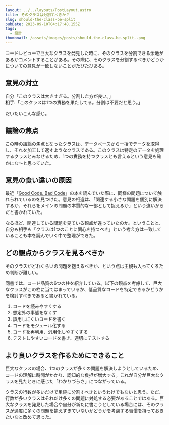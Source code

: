 ```yaml
---
layout: ../../layouts/PostLayout.astro
title: そのクラスは分割すべきか？
slug: should-the-class-be-split
pubDate: 2023-09-10T04:17:48.155Z
tags:
  - 設計
thumbnail: /assets/images/posts/should-the-class-be-split-.png
---
```


コードレビューで巨大なクラスを発見した時に、そのクラスを分割できる余地があるかコメントすることがある。その際に、そのクラスを分割するべきかどうかについての意見が一致しないことがたびたびある。

## 意見の対立
自分「このクラスは大きすぎる。分割した方が良い。」    
相手:「このクラスは1つの責務を果たしてる。分割は不要だと思う。」

だいたいこんな感じ。

## 議論の焦点
この時の議論の焦点となったクラスは、データベースから一括でデータを取得し、それを加工して返すようなクラスである。このクラスは特定のデータを処理するクラスとみなせるため、1つの責務を持つクラスとも言えるという意見も確かにな〜と思っていた。

## 意見の食い違いの原因
最近「<a href="https://www.amazon.co.jp/Good-Code-Bad-%EF%BD%9E%E6%8C%81%E7%B6%9A%E5%8F%AF%E8%83%BD%E3%81%AA%E9%96%8B%E7%99%BA%E3%81%AE%E3%81%9F%E3%82%81%E3%81%AE%E3%82%BD%E3%83%95%E3%83%88%E3%82%A6%E3%82%A7%E3%82%A2%E3%82%A8%E3%83%B3%E3%82%B8%E3%83%8B%E3%82%A2%E7%9A%84%E6%80%9D%E8%80%83/dp/4798068160" target="_blank">Good Code, Bad Code</a>」の本を読んでいた際に、同様の問題について触れられているのを見つけた。意見の相違は、「関連する小さな問題を個別に解決するか、それらをメインの問題の本質的な一部として捉えるか」という違いからだと書かれていた。

なるほど、関連している問題を見ている観点が違っていたのか。ということと、自分も相手も「クラスは1つのことに関心を持つべき」という考え方は一致していることも本を読んでいく中で整理ができた。

## どの観点からクラスを見るべきか
そのクラスがどれくらいの問題を抱えるべきか、という点は主観も入ってくるため判断が難しい。

同書では、コード品質の6つの柱を紹介している。以下の観点を考慮して、巨大なクラスがこの柱に当てはまっているか、低品質なコードを特定できるかどうかを検討すべきであると書かれている。

1. コードを読みやすくする
2. 想定外の事態をなくす
3. 誤用しにくいコードを書く
4. コードをモジュール化する
5. コードを再利用、汎用化しやすくする
6. テストしやすいコードを書き、適切にテストする

## より良いクラスを作るためにできること
巨大なクラスの場合、1つのクラスが多くの問題を解決しようとしているため、コードの理解に時間がかかり、認知的な負担が増大する。これが自分が巨大なクラスを見たときに感じた「わかりづらさ」につながっている。

クラスの行数が多いだけで単純に分割すべきというわけでもないと思う。ただ、行数が多いクラスはそれだけ多くの問題に対処する必要があることではある。巨大なクラスを発見した場合や自分が新たに書こうとしている場合には、そのクラスが過度に多くの問題を抱えすぎていないかどうかを考慮する習慣を持っておきたいなと改めて思った。
